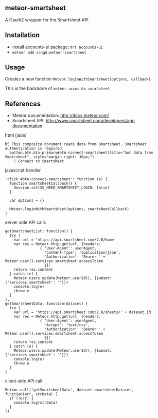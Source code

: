 meteor-smartsheet
-----------

A Oauth2 wrapper for the Smartsheet API

Installation
-----------

* Install accounts-ui package: `mrt accounts-ui`
* `meteor add sangd:meteor-smartsheet`

Usage
-----------

Creates a new function `Meteor.loginWithSmartsheet(options, callback)`

This is the backbone of `meteor-accounts-smartsheet`

References
-----------
* Meteor documentation: http://docs.meteor.com/
* Smartsheet API: http://www.smartsheet.com/developers/api-documentation

html (jade)
```
h5 This composite document reads data from Smartsheet. Smartsheet authentication is required.
  button.btn.btn-primary#btn-connect-smartsheet(title="Get data from Smartsheet", style="margin-right: 10px;")
    | Connect to Smartsheet
```

javascript handler
```
'click #btn-connect-smartsheet': function (e) {
  function smartsheetCallback() {
    Session.set(SS_NEED_SMARTSHEET_LOGIN, false)
  }

  var options = {}

  Meteor.loginWithSmartsheet(options, smartsheetCallback)
}
```

server side API calls
```
getSmartsheetList: function() {
  try {
    var url = 'https://api.smartsheet.com/2.0/home'
    var res = Meteor.http.get(url, {headers:
                { 'User-Agent': userAgent,
                  'Content-Type': 'application/json',
                  'Authorization': 'Bearer ' + Meteor.user().services.smartsheet.accessToken
                  }})
    return res.content
  } catch (e) {
    Meteor.users.update(Meteor.userId(), {$unset: {'services.smartsheet': ''}})
    console.log(e)
    throw e
  }
},
getSmartsheetData: function(dataset) {
  try {
    var url = 'https://api.smartsheet.com/2.0/sheets/' + dataset.id
    var res = Meteor.http.get(url, {headers:
                { 'User-Agent': userAgent,
                  'Accept': 'text/csv',
                  'Authorization': 'Bearer ' + Meteor.user().services.smartsheet.accessToken
                  }})
    return res.content
  } catch (e) {
    Meteor.users.update(Meteor.userId(), {$unset: {'services.smartsheet': ''}})
    console.log(e)
    throw e
  }
}
```

client-side API call
```
Meteor.call('getSmartsheetData', dataset.smartsheetDataset, function(err, strData) {
  if (!err) {
    console.log(strData)
  }
})
```
